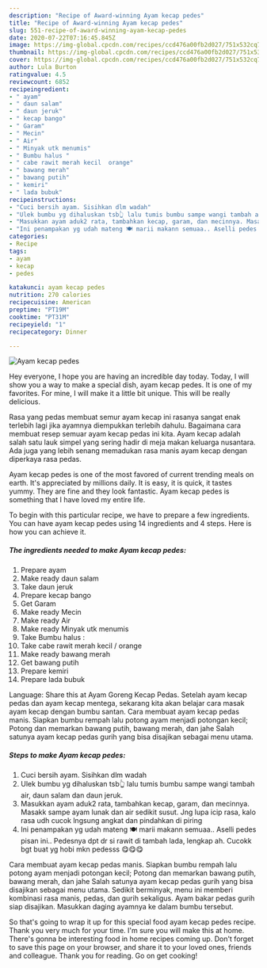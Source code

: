 ```yaml
---
description: "Recipe of Award-winning Ayam kecap pedes"
title: "Recipe of Award-winning Ayam kecap pedes"
slug: 551-recipe-of-award-winning-ayam-kecap-pedes
date: 2020-07-22T07:16:45.845Z
image: https://img-global.cpcdn.com/recipes/ccd476a00fb2d027/751x532cq70/ayam-kecap-pedes-foto-resep-utama.jpg
thumbnail: https://img-global.cpcdn.com/recipes/ccd476a00fb2d027/751x532cq70/ayam-kecap-pedes-foto-resep-utama.jpg
cover: https://img-global.cpcdn.com/recipes/ccd476a00fb2d027/751x532cq70/ayam-kecap-pedes-foto-resep-utama.jpg
author: Lula Burton
ratingvalue: 4.5
reviewcount: 6852
recipeingredient:
- " ayam"
- " daun salam"
- " daun jeruk"
- " kecap bango"
- " Garam"
- " Mecin"
- " Air"
- " Minyak utk menumis"
- " Bumbu halus "
- " cabe rawit merah kecil  orange"
- " bawang merah"
- " bawang putih"
- " kemiri"
- " lada bubuk"
recipeinstructions:
- "Cuci bersih ayam. Sisihkan dlm wadah"
- "Ulek bumbu yg dihaluskan tsb👆 lalu tumis bumbu sampe wangi tambah air, daun salam dan daun jeruk."
- "Masukkan ayam aduk2 rata, tambahkan kecap, garam, dan mecinnya. Masakk sampe ayam lunak dan air sedikit susut. Jng lupa icip rasa, kalo rasa udh cucok lngsung angkat dan pindahkan di piring"
- "Ini penampakan yg udah mateng 🍽 marii makann semuaa.. Aselli pedes pisan ini.. Pedesnya dpt dr si rawit di tambah lada, lengkap ah. Cucokk bgt buat yg hobi mkn pedesss 😋😋😋"
categories:
- Recipe
tags:
- ayam
- kecap
- pedes

katakunci: ayam kecap pedes 
nutrition: 270 calories
recipecuisine: American
preptime: "PT19M"
cooktime: "PT31M"
recipeyield: "1"
recipecategory: Dinner

---
```



![Ayam kecap pedes](https://img-global.cpcdn.com/recipes/ccd476a00fb2d027/751x532cq70/ayam-kecap-pedes-foto-resep-utama.jpg)

Hey everyone, I hope you are having an incredible day today. Today, I will show you a way to make a special dish, ayam kecap pedes. It is one of my favorites. For mine, I will make it a little bit unique. This will be really delicious.

Rasa yang pedas membuat semur ayam kecap ini rasanya sangat enak terlebih lagi jika ayamnya diempukkan terlebih dahulu. Bagaimana cara membuat resep semuar ayam kecap pedas ini kita. Ayam kecap adalah salah satu lauk simpel yang sering hadir di meja makan keluarga nusantara. Ada juga yang lebih senang memadukan rasa manis ayam kecap dengan diperkaya rasa pedas.

Ayam kecap pedes is one of the most favored of current trending meals on earth. It's appreciated by millions daily. It is easy, it is quick, it tastes yummy. They are fine and they look fantastic. Ayam kecap pedes is something that I have loved my entire life.


To begin with this particular recipe, we have to prepare a few ingredients. You can have ayam kecap pedes using 14 ingredients and 4 steps. Here is how you can achieve it.

<!--inarticleads1-->

##### The ingredients needed to make Ayam kecap pedes:

1. Prepare  ayam
1. Make ready  daun salam
1. Take  daun jeruk
1. Prepare  kecap bango
1. Get  Garam
1. Make ready  Mecin
1. Make ready  Air
1. Make ready  Minyak utk menumis
1. Take  Bumbu halus :
1. Take  cabe rawit merah kecil / orange
1. Make ready  bawang merah
1. Get  bawang putih
1. Prepare  kemiri
1. Prepare  lada bubuk


Language: Share this at Ayam Goreng Kecap Pedas. Setelah ayam kecap pedas dan ayam kecap mentega, sekarang kita akan belajar cara masak ayam kecap dengan bumbu santan. Cara membuat ayam kecap pedas manis. Siapkan bumbu rempah lalu potong ayam menjadi potongan kecil; Potong dan memarkan bawang putih, bawang merah, dan jahe Salah satunya ayam kecap pedas gurih yang bisa disajikan sebagai menu utama. 

<!--inarticleads2-->

##### Steps to make Ayam kecap pedes:

1. Cuci bersih ayam. Sisihkan dlm wadah
1. Ulek bumbu yg dihaluskan tsb👆 lalu tumis bumbu sampe wangi tambah air, daun salam dan daun jeruk.
1. Masukkan ayam aduk2 rata, tambahkan kecap, garam, dan mecinnya. Masakk sampe ayam lunak dan air sedikit susut. Jng lupa icip rasa, kalo rasa udh cucok lngsung angkat dan pindahkan di piring
1. Ini penampakan yg udah mateng 🍽 marii makann semuaa.. Aselli pedes pisan ini.. Pedesnya dpt dr si rawit di tambah lada, lengkap ah. Cucokk bgt buat yg hobi mkn pedesss 😋😋😋


Cara membuat ayam kecap pedas manis. Siapkan bumbu rempah lalu potong ayam menjadi potongan kecil; Potong dan memarkan bawang putih, bawang merah, dan jahe Salah satunya ayam kecap pedas gurih yang bisa disajikan sebagai menu utama. Sedikit berminyak, menu ini memberi kombinasi rasa manis, pedas, dan gurih sekaligus. Ayam bakar pedas gurih siap disajikan. Masukkan daging ayamnya ke dalam bumbu tersebut. 

So that's going to wrap it up for this special food ayam kecap pedes recipe. Thank you very much for your time. I'm sure you will make this at home. There's gonna be interesting food in home recipes coming up. Don't forget to save this page on your browser, and share it to your loved ones, friends and colleague. Thank you for reading. Go on get cooking!
